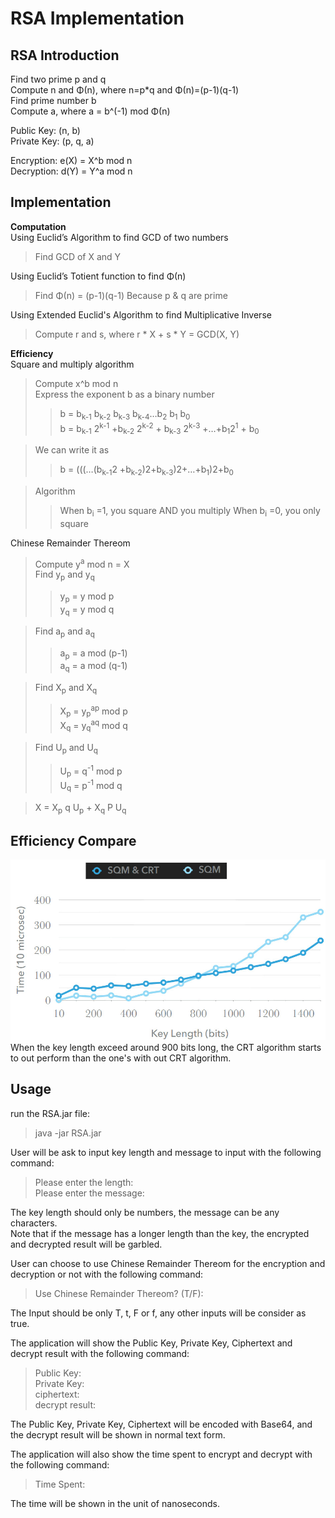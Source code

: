 RSA Implementation
==================

RSA Introduction
------------
Find two prime p and q<br>
Compute n and Φ(n), where n=p*q and Φ(n)=(p-1)(q-1)<br>
Find prime number b<br>
Compute a, where a = b^(-1) mod Φ(n) <br>

Public Key: (n, b)<br>
Private Key: (p, q, a)<br>

Encryption: e(X) = X^b mod n<br>
Decryption: d(Y) = Y^a mod n<br>

Implementation
--------------
**Computation** <br>
Using Euclid’s Algorithm to find GCD of two numbers <br>
>Find GCD of X and Y

Using Euclid’s Totient function to find Φ(n) <br>
>Find Φ(n) = (p-1)(q-1) Because p & q are prime

Using Extended Euclid's Algorithm to find Multiplicative Inverse <br>
>Compute r and s, where r * X + s * Y = GCD(X, Y)



**Efficiency**<br>
Square and multiply algorithm
>Compute x^b mod n<br>
>Express the exponent b as a binary number
>>b = b<sub>k-1</sub> b<sub>k-2</sub> b<sub>k-3</sub> b<sub>k-4</sub>…b<sub>2</sub> b<sub>1</sub> b<sub>0</sub> <br>
>>b = b<sub>k-1</sub> 2<sup>k-1</sup> +b<sub>k-2</sub> 2<sup>k-2</sup> + b<sub>k-3</sub> 2<sup>k-3</sup> +…+b<sub>1</sub>2<sup>1</sup> + b<sub>0</sub>

>We can write it as <br>
>>b = (((…(b<sub>k-1</sub>2 +b<sub>k-2</sub>)2+b<sub>k-3</sub>)2+…+b<sub>1</sub>)2+b<sub>0</sub>

>Algorithm
>>When b<sub>i</sub> =1, you square AND you multiply
>>When b<sub>i</sub> =0, you only square

Chinese Remainder Thereom
>Compute y<sup>a</sup> mod n = X<br>
>Find y<sub>p</sub> and y<sub>q</sub> <br>
>>y<sub>p</sub> = y mod p<br>
>>y<sub>q</sub> = y mod q<br>

>Find a<sub>p</sub> and a<sub>q</sub> <br>
>>a<sub>p</sub> = a mod (p-1)<br>
>>a<sub>q</sub> = a mod (q-1)<br>

>Find X<sub>p</sub> and X<sub>q</sub> <br>
>>X<sub>p</sub> = y<sub>p</sub><sup>ap</sup> mod p<br>
>>X<sub>q</sub> = y<sub>q</sub><sup>aq</sup> mod q<br>

>Find U<sub>p</sub> and U<sub>q</sub> <br>
>>U<sub>p</sub> = q<sup>-1</sup> mod p<br>
>>U<sub>q</sub> = p<sup>-1</sup> mod q<br>

>X = X<sub>p</sub> q U<sub>p</sub> + X<sub>q</sub> P U<sub>q</sub> <br>

Efficiency Compare
------------------
![image](https://github.com/Jeffreyhung/RSA/blob/master/Comparison_Chart.jpg) <br>
When the key length exceed around 900 bits long, the CRT algorithm starts to out perform than the one's with out CRT algorithm.


Usage
-----
run the RSA.jar file: 
>	java -jar RSA.jar

User will be ask to input key length and message to input with the following command:
>	Please enter the length: <br>
>	Please enter the message: 

The key length should only be numbers, the message can be any characters.<br>
Note that if the message has a longer length than the key, the encrypted and decrypted result will be garbled.


User can choose to use Chinese Remainder Thereom for the encryption and decryption or not with the following command:
>	Use Chinese Remainder Thereom? (T/F):

The Input should be only T, t, F or f, any other inputs will be consider as true.


The application will show the Public Key, Private Key, Ciphertext and decrypt result with the following command:
>	Public Key: 	<br>
>	Private Key: 	<br>
>	ciphertext: 	<br>
>	decrypt result: 

The Public Key, Private Key, Ciphertext will be encoded with Base64, and the decrypt result will be shown in normal text form.


The application will also show the time spent to encrypt and decrypt with the following command:
>	Time Spent:

The time will be shown in the unit of nanoseconds.
	
